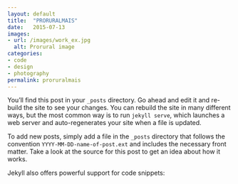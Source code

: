 ```yaml
---
layout: default
title:  "PRORURALMAIS"
date:   2015-07-13
images: 
- url: /images/work_ex.jpg
  alt: Prorural image
categories:
- code
- design
- photography
permalink: proruralmais
---
```

You’ll find this post in your `_posts` directory. Go ahead and edit it and re-build the site to see your changes. You can rebuild the site in many different ways, but the most common way is to run `jekyll serve`, which launches a web server and auto-regenerates your site when a file is updated.

To add new posts, simply add a file in the `_posts` directory that follows the convention `YYYY-MM-DD-name-of-post.ext` and includes the necessary front matter. Take a look at the source for this post to get an idea about how it works.

Jekyll also offers powerful support for code snippets: